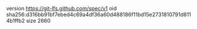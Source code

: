 version https://git-lfs.github.com/spec/v1
oid sha256:d316bb91bf7ebed4c69a4df36a60d488186f11bd15e2731810791d8114b1ffb2
size 2660
